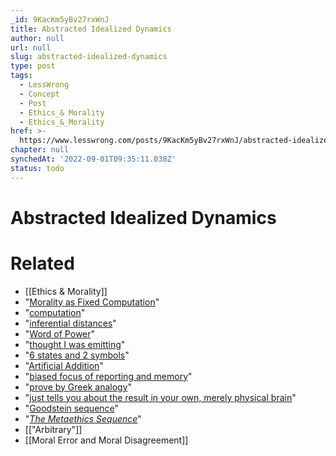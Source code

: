 ```yaml
---
_id: 9KacKm5yBv27rxWnJ
title: Abstracted Idealized Dynamics
author: null
url: null
slug: abstracted-idealized-dynamics
type: post
tags:
  - LessWrong
  - Concept
  - Post
  - Ethics_& Morality
  - Ethics_&_Morality
href: >-
  https://www.lesswrong.com/posts/9KacKm5yBv27rxWnJ/abstracted-idealized-dynamics
chapter: null
synchedAt: '2022-09-01T09:35:11.038Z'
status: todo
---
```


# Abstracted Idealized Dynamics


# Related

- [[Ethics & Morality]]
- "[Morality as Fixed Computation](http://www.overcomingbias.com/2008/08/morality-as-fix.html)"
- "[computation](http://www.overcomingbias.com/2008/08/morality-as-fix.html)"
- "[inferential distances](http://www.overcomingbias.com/2007/10/inferential-dis.html)"
- "[Word of Power](http://www.overcomingbias.com/2007/10/inferential-dis.html)"
- "[thought I was emitting](http://www.overcomingbias.com/2007/10/illusion-of-tra.html)"
- "[6 states and 2 symbols](http://en.wikipedia.org/wiki/Busy_beaver#current_6-state.2C_2-symbol_best_contender)"
- "[Artificial Addition](http://www.overcomingbias.com/2007/11/artificial-addi.html)"
- "[biased focus of reporting and memory](http://www.overcomingbias.com/2007/09/availability.html)"
- "[prove by Greek analogy](http://www.overcomingbias.com/2008/06/surface-analogi.html)"
- "[just tells you about the result in your own, merely physical brain](http://www.overcomingbias.com/2007/10/a-priori.html)"
- "[Goodstein sequence](http://en.wikipedia.org/wiki/Goodstein%27s_theorem)"
- "[_The Metaethics Sequence_](http://wiki.lesswrong.com/wiki/Metaethics_sequence)"
- [["Arbitrary"]]
- [[Moral Error and Moral Disagreement]]